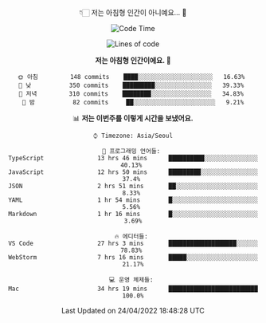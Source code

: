 <div align='center'>
 
👇🏻 저는 아침형 인간이 아니예요... 🙊
 
<!--START_SECTION:waka-->
![Code Time](http://img.shields.io/badge/Code%20Time-1%2C410%20hrs%2039%20mins-blue)

![Lines of code](https://img.shields.io/badge/%EC%A0%80%EB%8A%94%20%EC%97%AC%ED%83%9C%EA%B9%8C%EC%A7%80%20-120%20Thousand%20%EC%A4%84%EC%9D%98%20%EC%BD%94%EB%93%9C%EB%A5%BC%20%EC%9E%91%EC%84%B1%ED%96%88%EC%96%B4%EC%9A%94.-blue)

**저는 아침형 인간이에요. 🐤** 

```text
🌞 아침         148 commits    ████░░░░░░░░░░░░░░░░░░░░░   16.63% 
🌆 낮　         350 commits    █████████░░░░░░░░░░░░░░░░   39.33% 
🌃 저녁         310 commits    ████████░░░░░░░░░░░░░░░░░   34.83% 
🌙 밤　         82 commits     ██░░░░░░░░░░░░░░░░░░░░░░░   9.21%

```


📊 **저는 이번주를 이렇게 시간을 보냈어요.** 

```text
⌚︎ Timezone: Asia/Seoul

💬 프로그래밍 언어들: 
TypeScript               13 hrs 46 mins      ██████████░░░░░░░░░░░░░░░   40.13% 
JavaScript               12 hrs 50 mins      █████████░░░░░░░░░░░░░░░░   37.4% 
JSON                     2 hrs 51 mins       ██░░░░░░░░░░░░░░░░░░░░░░░   8.33% 
YAML                     1 hr 54 mins        █░░░░░░░░░░░░░░░░░░░░░░░░   5.56% 
Markdown                 1 hr 16 mins        █░░░░░░░░░░░░░░░░░░░░░░░░   3.69%

🔥 에디터들: 
VS Code                  27 hrs 3 mins       ███████████████████░░░░░░   78.83% 
WebStorm                 7 hrs 16 mins       █████░░░░░░░░░░░░░░░░░░░░   21.17%

💻 운영 체제들: 
Mac                      34 hrs 19 mins      █████████████████████████   100.0%

```


 Last Updated on 24/04/2022 18:48:28 UTC
<!--END_SECTION:waka-->
 </div>
<!---
Emewjin/Emewjin is a ✨ special ✨ repository because its `README.md` (this file) appears on your GitHub profile.
You can click the Preview link to take a look at your changes.
--->

